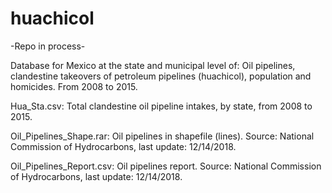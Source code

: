 # huachicol

-Repo in process-

Database for Mexico at the state and municipal level of: Oil pipelines, clandestine takeovers of petroleum pipelines (huachicol), population and homicides. From 2008 to 2015.

Hua_Sta.csv: Total clandestine oil pipeline intakes, by state, from 2008 to 2015.

Oil_Pipelines_Shape.rar: Oil pipelines in shapefile (lines). Source: National Commission of Hydrocarbons, last update: 12/14/2018.

Oil_Pipelines_Report.csv: Oil pipelines report. Source: National Commission of Hydrocarbons, last update: 12/14/2018.
